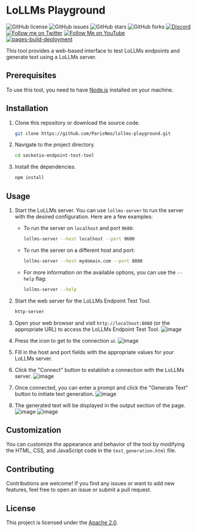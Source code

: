 
# LoLLMs Playground

![GitHub license](https://img.shields.io/github/license/ParisNeo/lollms-playground)
![GitHub issues](https://img.shields.io/github/issues/ParisNeo/lollms-playground)
![GitHub stars](https://img.shields.io/github/stars/ParisNeo/lollms-playground)
![GitHub forks](https://img.shields.io/github/forks/ParisNeo/lollms-playground)
[![Discord](https://img.shields.io/discord/1092918764925882418?color=7289da&label=Discord&logo=discord&logoColor=ffffff)](https://discord.gg/4rR282WJb6)
[![Follow me on Twitter](https://img.shields.io/twitter/follow/SpaceNerduino?style=social)](https://twitter.com/SpaceNerduino)
[![Follow Me on YouTube](https://img.shields.io/badge/Follow%20Me%20on-YouTube-red?style=flat&logo=youtube)](https://www.youtube.com/user/Parisneo)
[![pages-build-deployment](https://github.com/ParisNeo/lollms-webui/actions/workflows/pages/pages-build-deployment/badge.svg)](https://github.com/ParisNeo/lollms-webui/actions/workflows/pages/pages-build-deployment)


This tool provides a web-based interface to test LoLLMs endpoints and generate text using a LoLLMs server.

## Prerequisites

To use this tool, you need to have [Node.js](https://nodejs.org) installed on your machine.

## Installation

1. Clone this repository or download the source code.

   ```bash
   git clone https://github.com/ParisNeo/lollms-playground.git
   ```

2. Navigate to the project directory.

   ```bash
   cd socketio-endpoint-test-tool
   ```

3. Install the dependencies.

   ```bash
   npm install
   ```

## Usage

1. Start the LoLLMs server. You can use `lollms-server` to run the server with the desired configuration. Here are a few examples:

   - To run the server on `localhost` and port `9600`:

     ```bash
     lollms-server --host localhost --port 9600
     ```

   - To run the server on a different host and port:

     ```bash
     lollms-server --host mydomain.com --port 8080
     ```

   - For more information on the available options, you can use the `--help` flag:

     ```bash
     lollms-server --help
     ```

2. Start the web server for the LoLLMs Endpoint Test Tool.

   ```bash
   http-server
   ```


3. Open your web browser and visit `http://localhost:8080` (or the appropriate URL) to access the LoLLMs Endpoint Test Tool.
![image](https://github.com/ParisNeo/lollms-playground/assets/827993/f69811c5-b029-4321-b31a-e4699b57ff49)
4. Press the icon to get to the connection ui.
![image](https://github.com/ParisNeo/lollms-playground/assets/827993/df7de411-8017-4f8a-a86a-c9482f62ef94)

4. Fill in the host and port fields with the appropriate values for your LoLLMs server.

5. Click the "Connect" button to establish a connection with the LoLLMs server.
![image](https://github.com/ParisNeo/lollms-playground/assets/827993/bb112985-b55a-4b31-9aa4-e42c0e703610)

6. Once connected, you can enter a prompt and click the "Generate Text" button to initiate text generation.
![image](https://github.com/ParisNeo/lollms-playground/assets/827993/6c91dc3a-887f-410f-a0ff-c10331f5a6a6)

7. The generated text will be displayed in the output section of the page.
![image](https://github.com/ParisNeo/lollms-playground/assets/827993/ae7733ab-f7aa-4fe8-8f51-33afa6ab903b)
![image](https://github.com/ParisNeo/lollms-playground/assets/827993/33e95e4e-3763-4d4c-b1a7-1e3620f416bc)

## Customization

You can customize the appearance and behavior of the tool by modifying the HTML, CSS, and JavaScript code in the `test_generation.html` file.

## Contributing

Contributions are welcome! If you find any issues or want to add new features, feel free to open an issue or submit a pull request.

## License

This project is licensed under the [Apache 2.0](LICENSE).
```
